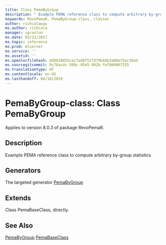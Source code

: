 ```yaml
---
title: Class PemaByGroup
description: " Example PEMA reference class to compute arbitrary by-group statistics "
keywords: RevoPemaR, PemaByGroup-class, classes
author: richcalaway
ms.author: richcala
manager: cgronlun
ms.date: 03/23/2017
ms.topic: reference
ms.prod: mlserver
ms.service: ''
ms.assetid: ''
ms.openlocfilehash: 8d0638055cec7a48f527d79b44b3a08af5ac36ad
ms.sourcegitcommit: 9c76acdc-560c-45e5-982b-fef069067335
ms.translationtype: HT
ms.contentlocale: en-US
ms.lasthandoff: 04/18/2019
---
```

 # <a name="pemabygroup-class-class-pemabygroup"></a>PemaByGroup-class: Class PemaByGroup

 Applies to version 8.0.3 of package RevoPemaR.
 
 ## <a name="description"></a>Description
 
Example PEMA reference class to compute arbitrary by-group statistics
 
 
 ## <a name="generators"></a>Generators 

 
The targeted generator [PemaByGroup](pemabygroup.md)

 
 ## <a name="extends"></a>Extends 

 
Class PemaBaseClass, directly.
 
 

 
 
 
 ## <a name="see-also"></a>See Also
 
[PemaByGroup](pemabygroup.md)
[PemaBaseClass](pemabaseclass.md)
   
 

